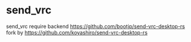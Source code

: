 # send_vrc

send_vrc require backend https://github.com/bootjp/send-vrc-desktop-rs fork by https://github.com/koyashiro/send-vrc-desktop-rs
